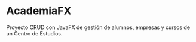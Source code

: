# AcademiaFX
Proyecto CRUD con JavaFX de gestión de alumnos, empresas y cursos de un Centro de Estudios.
